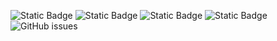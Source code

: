 ![Static Badge](https://img.shields.io/badge/blacklists-60-000000) ![Static Badge](https://img.shields.io/badge/blacklisted-2690902-cc0000) ![Static Badge](https://img.shields.io/badge/whitelisted-2245-00CC00) ![Static Badge](https://img.shields.io/badge/streaming_blacklist-28107-000000) ![GitHub issues](https://img.shields.io/github/issues/fabriziosalmi/blacklists)
